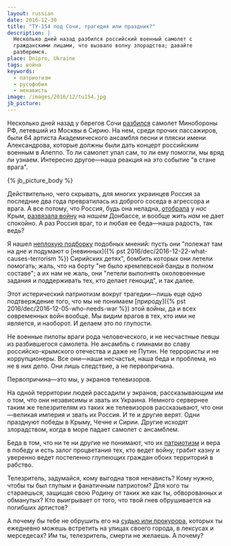 ```yaml
---
layout: russian
date: 2016-12-30
title: "ТУ-154 под Сочи, трагедия или праздник?"
description: |
  Несколько дней назад разбился российский военный самолет с
  гражданскими лицами, что вызвало волну злорадства; давайте
  разберемся.
place: Dnipro, Ukraine
tags: война
keywords:
  - патриотизм
  - русофобия
  - ненависть
image: /images/2016/12/tu154.jpg
jb_picture:
---
```


Несколько дней назад у берегов Сочи
[разбился](http://korrespondent.net/world/russia/3792010-krushenye-tu-154-podrobnosty-foto-vydeo)
самолет Минобороны РФ, летевший из Москвы в Сирию. На нем, среди прочих
пассажиров, были 64 артиста Академического ансамбля песни и пляски
имени Александрова, которые должны были дать концерт российским военным
в Алеппо. То ли самолет упал сам, то ли ему помогли, мы вряд ли узнаем.
Интересно другое&mdash;наша реакция на это событие "в стане врага".

<!--more-->

{% jb_picture_body %}

Действительно, чего скрывать, для многих украинцев Россия за последние два
года превратилась из доброго соседа в агрессора и врага. А все потому, что
Россия, будь она неладна,
[отобрала](https://ru.wikipedia.org/wiki/%D0%9F%D1%80%D0%B8%D1%81%D0%BE%D0%B5%D0%B4%D0%B8%D0%BD%D0%B5%D0%BD%D0%B8%D0%B5_%D0%9A%D1%80%D1%8B%D0%BC%D0%B0_%D0%BA_%D0%A0%D0%BE%D1%81%D1%81%D0%B8%D0%B9%D1%81%D0%BA%D0%BE%D0%B9_%D0%A4%D0%B5%D0%B4%D0%B5%D1%80%D0%B0%D1%86%D0%B8%D0%B8)
у _нас_ Крым,
[развязала войну](https://ru.wikipedia.org/wiki/%D0%92%D0%BE%D0%BE%D1%80%D1%83%D0%B6%D1%91%D0%BD%D0%BD%D1%8B%D0%B9_%D0%BA%D0%BE%D0%BD%D1%84%D0%BB%D0%B8%D0%BA%D1%82_%D0%BD%D0%B0_%D0%B2%D0%BE%D1%81%D1%82%D0%BE%D0%BA%D0%B5_%D0%A3%D0%BA%D1%80%D0%B0%D0%B8%D0%BD%D1%8B)
на _нашем_ Донбассе, и вообще жить _нам_ не дает спокойно.
А раз Россия враг, то и любая
ее беда&mdash;наша радость, так ведь?

Я нашел [неплохую подборку](https://uainfo.org/blognews/1482655356--slishkom-uzh-simvolichno---blogery-o-krushenii-rossiyskogo.html)
подобных мнений: пусть они "полежат там на дне и подумают о
[невинных]({% pst 2016/dec/2016-12-22-what-causes-terrorism %})
Сирийских детях", бомбить которых они летели помогать;
жаль, что на борту "не было кремлевской банды в полном составе";
а их нам не жаль, они "летели выполнять околовоенные задания и
поддерживать тех, кто делает геноцид", и так далее.

Этот истерический патриотизм вокруг трагедии&mdash;лишь
еще одно подтверждение того, что мы не понимаем
[природу]({% pst 2016/dec/2016-12-05-who-needs-war %}) этой войны,
да и всех современных войн вообще. Мы видим врагов в тех, кто ими
не является, и наоборот. И делаем это по глупости.

Не военные пилоты враги рода человеческого, и не несчастные
певцы из разбившегося самолета. Не ансамбль с гимнами
во славу российско-крымского отечества и даже не Путин. Не
террористы и не коррупционеры. Все они&mdash;наши несчастья, наша
беда и проблема, но не в них дело. Они лишь следствие, а не первопричина.

Первопричина&mdash;это мы, у экранов телевизоров.

На одной территории людей рассадили у экранов, рассказывающим им о том,
что они независимы и звать их Украина. Немного сервернее таким же
телезрителям из таких же телевизоров рассказывают, что они&mdash;великая империя
и звать их Россия. И те и другие верят. Одни празднуют победы в Крыму, Чечне
и Сирии. Другие исходят злорадством, когда в море падает самолет
с ансамблем.

Беда в том, что ни те ни другие не понимают, что их
[патриотизм](https://ru.wikipedia.org/wiki/%D0%9F%D0%B0%D1%82%D1%80%D0%B8%D0%BE%D1%82%D0%B8%D0%B7%D0%BC)
и вера в победу и есть залог процветания тех, кто ведет войну, грабит
казну и уверенно ведет постепенно глупеющих граждан обоих территорий в рабство.

Телезритель, задумайся, кому выгодна твоя ненависть? Кому нужно, чтобы
ты был глупым и фанатичным патриотом? Для кого ты стараешься, защищая
свою Родину от таких же как ты, обворованных и обманутых? Кто выигрывает от того,
что твой гнев обрушивается на погибших артистов?

А почему бы тебе не обрушить его на
[судью или прокурора](https://ru.wikipedia.org/wiki/%D0%9A%D0%BE%D1%80%D1%80%D1%83%D0%BF%D1%86%D0%B8%D1%8F),
которых ты ежедневно можешь
встретить на улицах своего города, в лексусах и мерседесах?
Им ты, телезритель, смерти не желаешь. А почему?
